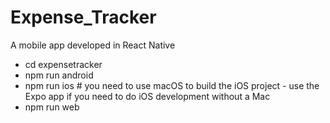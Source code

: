 # Expense_Tracker

A mobile app developed in React Native


- cd expensetracker
- npm run android
- npm run ios # you need to use macOS to build the iOS project - use the Expo app if you need to do iOS development without a Mac
- npm run web
